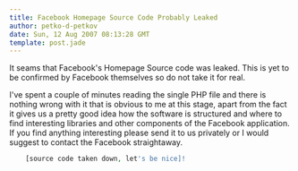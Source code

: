 ```yaml
---
title: Facebook Homepage Source Code Probably Leaked
author: petko-d-petkov
date: Sun, 12 Aug 2007 08:13:28 GMT
template: post.jade
---
```


It seams that Facebook's Homepage Source code was leaked. This is yet to be confirmed by Facebook themselves so do not take it for real.

I've spent a couple of minutes reading the single PHP file and there is nothing wrong with it that is obvious to me at this stage, apart from the fact it gives us a pretty good idea how the software is structured and where to find interesting libraries and other components of the Facebook application. If you find anything interesting please send it to us privately or I would suggest to contact the Facebook straightaway.

```php
	[source code taken down, let's be nice]!
```
